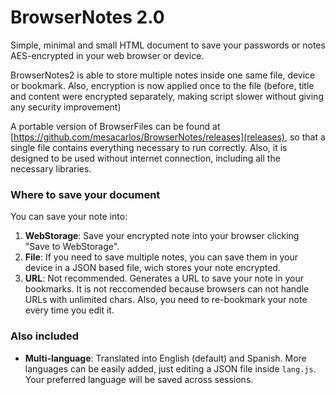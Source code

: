 
# BrowserNotes 2.0
Simple, minimal and small HTML document to save your passwords or notes AES-encrypted in your web browser or device.

BrowserNotes2 is able to store multiple notes inside one same file, device or bookmark. Also, encryption is now applied once to the file (before, title and content were encrypted separately, making script slower without giving any security improvement)

A portable version of BrowserFiles can be found at [https://github.com/mesacarlos/BrowserNotes/releases](releases), so that a single file contains everything necessary to run correctly. Also, it is designed to be used without internet connection, including all the necessary libraries.

### Where to save your document
You can save your note into:

 1. **WebStorage**: Save your encrypted note into your browser clicking "Save to WebStorage".
 2. **File**: If you need to save multiple notes, you can save them in your device in a JSON based file, wich stores your note encrypted.
 3. **URL**: Not recommended. Generates a URL to save your note in your bookmarks. It is not reccomended because browsers can not handle URLs with unlimited chars. Also, you need to re-bookmark your note every time you edit it.

### Also included

 - **Multi-language**: Translated into English (default) and Spanish. More languages can be easily added, just editing a JSON file inside `lang.js`. Your preferred language will be saved across sessions.

